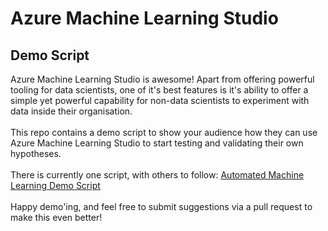 # Azure Machine Learning Studio
## Demo Script

Azure Machine Learning Studio is awesome! Apart from offering powerful tooling for data scientists, one of it's best features is it's ability to offer a simple yet powerful capability for non-data scientists to experiment with data inside their organisation.
<br><br>
This repo contains a demo script to show your audience how they can use Azure Machine Learning Studio to start testing and validating their own hypotheses.
<br><br>
There is currently one script, with others to follow:
[Automated Machine Learning Demo Script](automl-script.md)
<br><br>
Happy demo'ing, and feel free to submit suggestions via a pull request to make this even better!